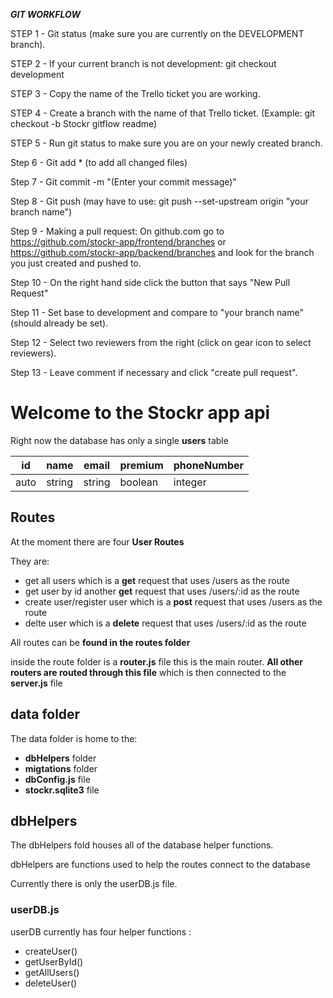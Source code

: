 ***GIT WORKFLOW***

STEP 1 - Git status (make sure you are currently on the DEVELOPMENT branch). 

STEP 2 - If your current branch is not development: git checkout development

STEP 3 - Copy the name of the Trello ticket you are working. 

STEP 4 - Create a branch with the name of that Trello ticket. (Example: git checkout -b Stockr gitflow readme)

STEP 5 - Run git status to make sure you are on your newly created branch.

Step 6 - Git add * (to add all changed files)

Step 7 - Git commit -m "(Enter your commit message)"

Step 8 -  Git push (may have to use: git push --set-upstream origin "your branch name")

Step 9 - Making a pull request: On github.com go to https://github.com/stockr-app/frontend/branches or https://github.com/stockr-app/backend/branches and look for the branch you just created and pushed to. 

Step 10 - On the right hand side click the button that says "New Pull Request"

Step 11 - Set base to development and compare to "your branch name" (should already be set).

Step 12 - Select two reviewers from the right (click on gear icon to select reviewers).

Step 13 - Leave comment if necessary and click "create pull request". 

# Welcome to the Stockr app api

Right now the database has only a single **users** table 

| id | name   | email  |premium|phoneNumber|
|----|--------|--------|-------|-----------|
|auto| string | string |boolean| integer   |

## Routes

At the moment there are four **User Routes**

They are:

- get all users which is a **get** request that uses /users as the route
- get user by id another **get** request that uses  /users/:id as the route
- create user/register user which is a **post** request that uses  /users as the route
- delte user which is a **delete** request that uses /users/:id as the route

All routes can be **found in the routes folder** 

inside the route folder is a **router.js** file this is the main router. **All other routers are routed through this file** which is then connected to the **server.js** file

## data folder

The data folder is home to the:

- **dbHelpers** folder
- **migtations** folder
- **dbConfig.js** file 
- **stockr.sqlite3** file

## dbHelpers

The dbHelpers fold houses all of the database helper functions.

dbHelpers are functions used to help the routes connect to the database 

Currently there is only the userDB.js file.

### userDB.js 

userDB currently has four helper functions :

- createUser()
- getUserById()
- getAllUsers()
- deleteUser()